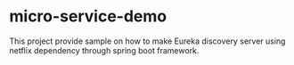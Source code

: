 # micro-service-demo
This project provide sample on how to make Eureka discovery server using netflix dependency through spring boot framework.
